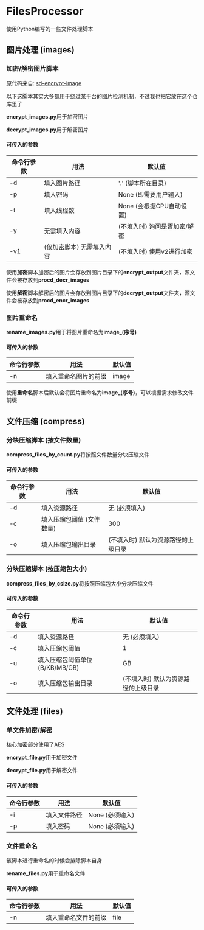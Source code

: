 # FilesProcessor
使用Python编写的一些文件处理脚本

## 图片处理 (images)

### 加密/解密图片脚本

原代码来自: [sd-encrypt-image](https://github.com/viyiviyi/sd-encrypt-image)

以下这脚本其实大多都用于绕过某平台的图片检测机制，不过我也把它放在这个仓库里了

**encrypt_images.py**用于加密图片

**decrypt_images.py**用于解密图片

#### 可传入的参数
|命令行参数|用法|默认值|
|---|---|---|
|-d|填入图片路径|'.' (脚本所在目录)|
|-p|填入密码|None (即需要用户输入)|
|-t|填入线程数|None (会根据CPU自动设置)|
|-y|无需填入内容|(不填入时) 询问是否加密/解密|
|-v1|(仅加密脚本) 无需填入内容|(不填入时) 使用v2进行加密|

使用**加密**脚本加密后的图片会存放到图片目录下的**encrypt_output**文件夹，源文件会被存放到**procd_decr_images**

使用**解密**脚本解密后的图片会存放到图片目录下的**decrypt_output**文件夹，源文件会被存放到**procd_encr_images**

### 图片重命名

**rename_images.py**用于将图片重命名为**image_(序号)**

#### 可传入的参数
|命令行参数|用法|默认值|
|---|---|---|
|-n|填入重命名图片的前缀|image|

使用**重命名**脚本后默认会将图片重命名为**image_(序号)**，可以根据需求修改文件前缀

## 文件压缩 (compress)

### 分块压缩脚本 (按文件数量)

**compress_files_by_count.py**将按照文件数量分块压缩文件

#### 可传入的参数
|命令行参数|用法|默认值|
|---|---|---|
|-d|填入资源路径|无 (必须填入)|
|-c|填入压缩包阈值 (文件数量)|300|
|-o|填入压缩包输出目录|(不填入时) 默认为资源路径的上级目录|

### 分块压缩脚本 (按压缩包大小)

**compress_files_by_csize.py**将按照压缩包大小分块压缩文件

#### 可传入的参数
|命令行参数|用法|默认值|
|---|---|---|
|-d|填入资源路径|无 (必须填入)|
|-c|填入压缩包阈值|1|
|-u|填入压缩包阈值单位 (B/KB/MB/GB)|GB|
|-o|填入压缩包输出目录|(不填入时) 默认为资源路径的上级目录|

## 文件处理 (files)

### 单文件加密/解密

核心加密部分使用了AES

**encrypt_file.py**用于加密文件

**decrypt_file.py**用于解密文件

#### 可传入的参数
|命令行参数|用法|默认值|
|---|---|---|
|-i|填入文件路径|None (必须输入)|
|-p|填入密码|None (必须输入)|

### 文件重命名

该脚本进行重命名的时候会排除脚本自身

**rename_files.py**用于重命名文件

#### 可传入的参数
|命令行参数|用法|默认值|
|---|---|---|
|-n|填入重命名文件的前缀|file|
